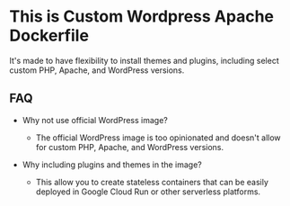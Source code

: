 # This is Custom Wordpress Apache Dockerfile

It's made to have flexibility to install themes and plugins, including select custom PHP, Apache, and WordPress versions.

## FAQ

- Why not use official WordPress image?

  - The official WordPress image is too opinionated and doesn't allow for custom PHP, Apache, and WordPress versions.

- Why including plugins and themes in the image?
  - This allow you to create stateless containers that can be easily deployed in Google Cloud Run or other serverless platforms.
